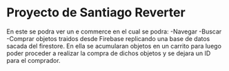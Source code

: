 # Proyecto de Santiago Reverter
En este se podra ver un e commerce en el cual se podra:
-Navegar
-Buscar
-Comprar objetos traidos desde Firebase replicando una base de datos sacada del firestore. 
En ella se acumularan objetos en un carrito para luego poder proceder a realizar la compra de dichos objetos y se dejara un ID para el comprador. 
